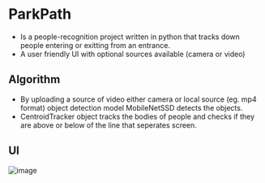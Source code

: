 # ParkPath
- Is a people-recognition project written in python that tracks down people entering or exitting from an entrance.
- A user friendly UI with optional sources available (camera or video)
## Algorithm
- By uploading a source of video either camera or local source (eg. mp4 format) object detection model MobileNetSSD detects the objects.
- CentroidTracker object tracks the bodies of people and checks if they are above or below of the line that seperates screen.
## UI
![image](https://github.com/user-attachments/assets/3c090729-8c1e-402e-9bf6-29f42615bd42)
